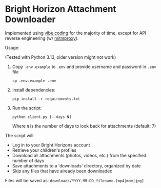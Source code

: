# Bright Horizon Attachment Downloader

Implemented using [vibe coding](https://en.wikipedia.org/wiki/Vibe_coding) for the majority of time, except for API reverse engineering (w/ [mitmproxy](https://mitmproxy.org/)).

Usage:

(Tested with Python 3.13, older version might not work)

1. Copy `.env.example` to `.env` and provide username and password in `.env` file

   ```
   cp .env.example .env
   ```

2. Install dependencies:
   ```
   pip install -r requirements.txt
   ```

3. Run the script:
   ```
   python client.py [--days N]
   ```
   Where `N` is the number of days to look back for attachments (default: 7)

The script will:
- Log in to your Bright Horizons account
- Retrieve your children's profiles
- Download all attachments (photos, videos, etc.) from the specified number of days
- Save attachments to a 'downloads' directory, organized by date
- Skip any files that have already been downloaded

Files will be saved as: `downloads/YYYY-MM-DD_filename.[mp4|mov|jpg]`
